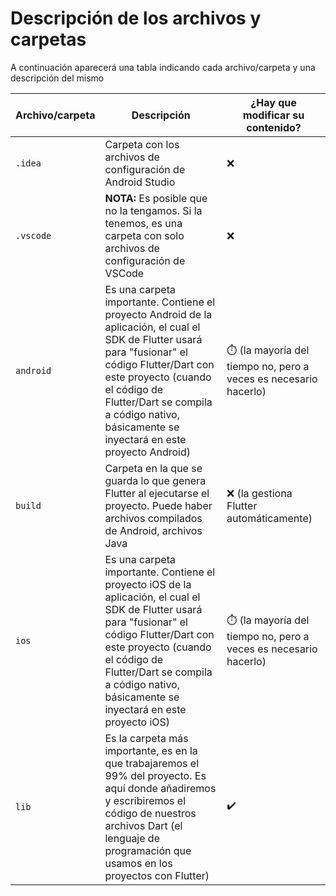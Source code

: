 # Descripción de los archivos y carpetas 

A continuación aparecerá una tabla indicando cada archivo/carpeta y una descripción del mismo

| Archivo/carpeta | Descripción | ¿Hay que modificar su contenido? |
|---|---|---|
| `.idea` | Carpeta con los archivos de configuración de Android Studio | ❌ |
| `.vscode` | **NOTA:** Es posible que no la tengamos. Si la tenemos, es una carpeta con solo archivos de configuración de VSCode | ❌ |
| `android` | Es una carpeta importante. Contiene el proyecto Android de la aplicación, el cual el SDK de Flutter usará para "fusionar" el código Flutter/Dart con este proyecto (cuando el código de Flutter/Dart se compila a código nativo, básicamente se inyectará en este proyecto Android) | ⏱️ (la mayoría del tiempo no, pero a veces es necesario hacerlo) |
| `build` | Carpeta en la que se guarda lo que genera Flutter al ejecutarse el proyecto. Puede haber archivos compilados de Android, archivos Java | ❌ (la gestiona Flutter automáticamente) |
| `ios` | Es una carpeta importante. Contiene el proyecto iOS de la aplicación, el cual el SDK de Flutter usará para "fusionar" el código Flutter/Dart con este proyecto (cuando el código de Flutter/Dart se compila a código nativo, básicamente se inyectará en este proyecto iOS) | ⏱️ (la mayoría del tiempo no, pero a veces es necesario hacerlo) |
| `lib` | Es la carpeta más importante, es en la que trabajaremos el 99% del proyecto. Es aquí donde añadiremos y escribiremos el código de nuestros archivos Dart (el lenguaje de programación que usamos en los proyectos con Flutter) | ✔️ |
